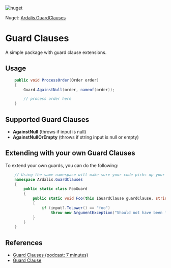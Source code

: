 ![nuget](https://img.shields.io/nuget/dt/Ardalis.GuardClauses.svg)

Nuget: [Ardalis.GuardClauses](https://www.nuget.org/packages/Ardalis.GuardClauses)

# Guard Clauses
A simple package with guard clause extensions.

## Usage

```c#
    public void ProcessOrder(Order order)
    {
        Guard.AgainstNull(order, nameof(order));

        // process order here
    }
```

## Supported Guard Clauses

- **AgainstNull** (throws if input is null)
- **AgainstNullOrEmpty** (throws if string input is null or empty)

## Extending with your own Guard Clauses

To extend your own guards, you can do the following:

```c#
	// Using the same namespace will make sure your code picks up your extensions no matter where they are in your codebase.
	namespace Ardalis.GuardClauses
	{
		public static class FooGuard
		{
			public static void Foo(this IGuardClause guardClause, string input, string parameterName)
			{
				if (input?.ToLower() == "foo")
					throw new ArgumentException("Should not have been foo!", parameterName);
			}
		}
	}
```

## References

- [Guard Clauses (podcast: 7 minutes)](http://www.weeklydevtips.com/004)
- [Guard Clause](http://deviq.com/guard-clause/)
